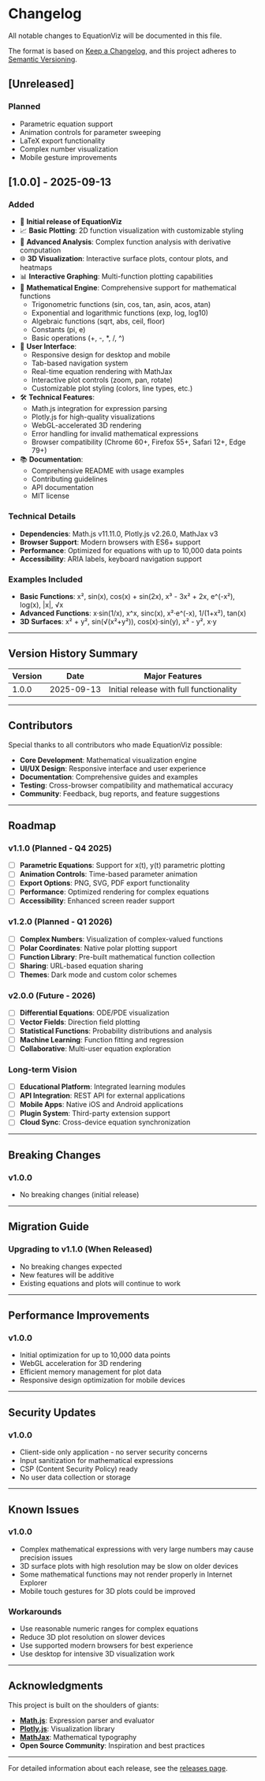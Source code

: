 # Changelog

All notable changes to EquationViz will be documented in this file.

The format is based on [Keep a Changelog](https://keepachangelog.com/en/1.0.0/),
and this project adheres to [Semantic Versioning](https://semver.org/spec/v2.0.0.html).

## [Unreleased]
### Planned
- Parametric equation support
- Animation controls for parameter sweeping
- LaTeX export functionality
- Complex number visualization
- Mobile gesture improvements

## [1.0.0] - 2025-09-13
### Added
- 🎉 **Initial release of EquationViz**
- 📈 **Basic Plotting**: 2D function visualization with customizable styling
- 🔬 **Advanced Analysis**: Complex function analysis with derivative computation
- 🌐 **3D Visualization**: Interactive surface plots, contour plots, and heatmaps
- 📊 **Interactive Graphing**: Multi-function plotting capabilities
- 🧮 **Mathematical Engine**: Comprehensive support for mathematical functions
  - Trigonometric functions (sin, cos, tan, asin, acos, atan)
  - Exponential and logarithmic functions (exp, log, log10)
  - Algebraic functions (sqrt, abs, ceil, floor)
  - Constants (pi, e)
  - Basic operations (+, -, *, /, ^)
- 🎨 **User Interface**:
  - Responsive design for desktop and mobile
  - Tab-based navigation system
  - Real-time equation rendering with MathJax
  - Interactive plot controls (zoom, pan, rotate)
  - Customizable plot styling (colors, line types, etc.)
- 🛠 **Technical Features**:
  - Math.js integration for expression parsing
  - Plotly.js for high-quality visualizations
  - WebGL-accelerated 3D rendering
  - Error handling for invalid mathematical expressions
  - Browser compatibility (Chrome 60+, Firefox 55+, Safari 12+, Edge 79+)
- 📚 **Documentation**:
  - Comprehensive README with usage examples
  - Contributing guidelines
  - API documentation
  - MIT license

### Technical Details
- **Dependencies**: Math.js v11.11.0, Plotly.js v2.26.0, MathJax v3
- **Browser Support**: Modern browsers with ES6+ support
- **Performance**: Optimized for equations with up to 10,000 data points
- **Accessibility**: ARIA labels, keyboard navigation support

### Examples Included
- **Basic Functions**: x², sin(x), cos(x) + sin(2x), x³ - 3x² + 2x, e^(-x²), log(x), |x|, √x
- **Advanced Functions**: x·sin(1/x), x^x, sinc(x), x²·e^(-x), 1/(1+x²), tan(x)
- **3D Surfaces**: x² + y², sin(√(x²+y²)), cos(x)·sin(y), x² - y², x·y

---

## Version History Summary

| Version | Date | Major Features |
|---------|------|----------------|
| 1.0.0 | 2025-09-13 | Initial release with full functionality |

---

## Contributors

Special thanks to all contributors who made EquationViz possible:

- **Core Development**: Mathematical visualization engine
- **UI/UX Design**: Responsive interface and user experience
- **Documentation**: Comprehensive guides and examples
- **Testing**: Cross-browser compatibility and mathematical accuracy
- **Community**: Feedback, bug reports, and feature suggestions

---

## Roadmap

### v1.1.0 (Planned - Q4 2025)
- [ ] **Parametric Equations**: Support for x(t), y(t) parametric plotting
- [ ] **Animation Controls**: Time-based parameter animation
- [ ] **Export Options**: PNG, SVG, PDF export functionality
- [ ] **Performance**: Optimized rendering for complex equations
- [ ] **Accessibility**: Enhanced screen reader support

### v1.2.0 (Planned - Q1 2026)
- [ ] **Complex Numbers**: Visualization of complex-valued functions
- [ ] **Polar Coordinates**: Native polar plotting support
- [ ] **Function Library**: Pre-built mathematical function collection
- [ ] **Sharing**: URL-based equation sharing
- [ ] **Themes**: Dark mode and custom color schemes

### v2.0.0 (Future - 2026)
- [ ] **Differential Equations**: ODE/PDE visualization
- [ ] **Vector Fields**: Direction field plotting
- [ ] **Statistical Functions**: Probability distributions and analysis
- [ ] **Machine Learning**: Function fitting and regression
- [ ] **Collaborative**: Multi-user equation exploration

### Long-term Vision
- [ ] **Educational Platform**: Integrated learning modules
- [ ] **API Integration**: REST API for external applications
- [ ] **Mobile Apps**: Native iOS and Android applications
- [ ] **Plugin System**: Third-party extension support
- [ ] **Cloud Sync**: Cross-device equation synchronization

---

## Breaking Changes

### v1.0.0
- No breaking changes (initial release)

---

## Migration Guide

### Upgrading to v1.1.0 (When Released)
- No breaking changes expected
- New features will be additive
- Existing equations and plots will continue to work

---

## Performance Improvements

### v1.0.0
- Initial optimization for up to 10,000 data points
- WebGL acceleration for 3D rendering
- Efficient memory management for plot data
- Responsive design optimization for mobile devices

---

## Security Updates

### v1.0.0
- Client-side only application - no server security concerns
- Input sanitization for mathematical expressions
- CSP (Content Security Policy) ready
- No user data collection or storage

---

## Known Issues

### v1.0.0
- Complex mathematical expressions with very large numbers may cause precision issues
- 3D surface plots with high resolution may be slow on older devices
- Some mathematical functions may not render properly in Internet Explorer
- Mobile touch gestures for 3D plots could be improved

### Workarounds
- Use reasonable numeric ranges for complex equations
- Reduce 3D plot resolution on slower devices
- Use supported modern browsers for best experience
- Use desktop for intensive 3D visualization work

---

## Acknowledgments

This project is built on the shoulders of giants:

- **[Math.js](https://mathjs.org/)**: Expression parser and evaluator
- **[Plotly.js](https://plotly.com/javascript/)**: Visualization library
- **[MathJax](https://www.mathjax.org/)**: Mathematical typography
- **Open Source Community**: Inspiration and best practices

---

For detailed information about each release, see the [releases page](https://github.com/yourusername/equationviz/releases).

